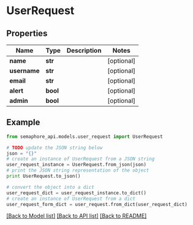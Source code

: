 # UserRequest


## Properties
Name | Type | Description | Notes
------------ | ------------- | ------------- | -------------
**name** | **str** |  | [optional] 
**username** | **str** |  | [optional] 
**email** | **str** |  | [optional] 
**alert** | **bool** |  | [optional] 
**admin** | **bool** |  | [optional] 

## Example

```python
from semaphore_api.models.user_request import UserRequest

# TODO update the JSON string below
json = "{}"
# create an instance of UserRequest from a JSON string
user_request_instance = UserRequest.from_json(json)
# print the JSON string representation of the object
print UserRequest.to_json()

# convert the object into a dict
user_request_dict = user_request_instance.to_dict()
# create an instance of UserRequest from a dict
user_request_form_dict = user_request.from_dict(user_request_dict)
```
[[Back to Model list]](../README.md#documentation-for-models) [[Back to API list]](../README.md#documentation-for-api-endpoints) [[Back to README]](../README.md)


